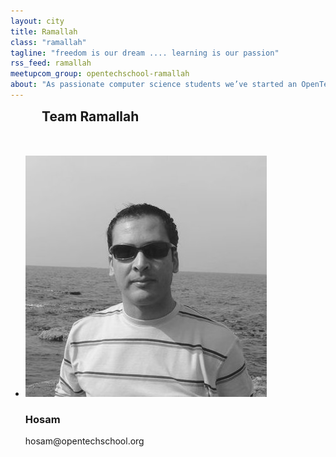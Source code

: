 ```yaml
---
layout: city
title: Ramallah
class: "ramallah"
tagline: "freedom is our dream .... learning is our passion"
rss_feed: ramallah
meetupcom_group: opentechschool-ramallah
about: "As passionate computer science students we’ve started an OpenTechSchool chapter in the heart of the Ruhrpott, a metropolitan area with a fast developing start-up and IT scene. We’d love to encourage all kinds of people to use open technology and get connected to the tech community."
---
```



<h2 style="margin: 0 0 50px 50px;">Team Ramallah</h2>


<ul class="float_list float_list_4 team_list">

  <li class="member">
    <img src="/images/team/hosam.jpg" alt="Hosam" title="Hosam">
    <h3>Hosam</h3>
    <p>hosam@opentechschool.org</p>
  </li>

</ul>
